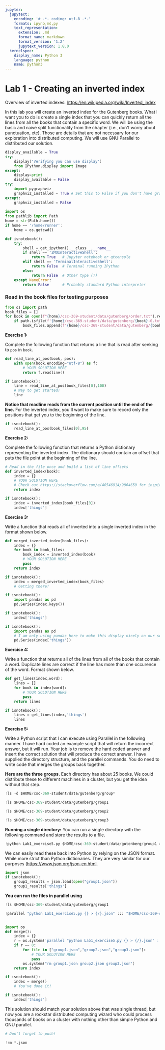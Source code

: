```yaml
---
jupyter:
  jupytext:
    encoding: '# -*- coding: utf-8 -*-'
    formats: ipynb,md,py
    text_representation:
      extension: .md
      format_name: markdown
      format_version: '1.2'
      jupytext_version: 1.8.0
  kernelspec:
    display_name: Python 3
    language: python
    name: python3
---
```


<!-- #region slideshow={"slide_type": "slide"} -->
# Lab 1 - Creating an inverted index

Overview of inverted indexes: <a href="https://en.wikipedia.org/wiki/Inverted_index">https://en.wikipedia.org/wiki/Inverted_index</a>

In this lab you will create an inverted index for the Gutenberg books. What I want you to do is create a single index that you can quickly return all the lines from all the books that contain a specific word. We will be using the basic and naive split functionality from the chapter (i.e., don't worry about punctuation, etc). Those are details that are not necessary for our exploration into distributed computing. We will use GNU Parallel to distributed our solution.
<!-- #endregion -->

```python slideshow={"slide_type": "skip"}
display_available = True
try:
    display('Verifying you can use display')
    from IPython.display import Image
except:
    display=print
    display_available = False
try:
    import pygraphviz
    graphviz_installed = True # Set this to False if you don't have graphviz
except:
    graphviz_installed = False
    
import os
from pathlib import Path
home = str(Path.home())
if home == '/home/runner':
    home = os.getcwd()

def isnotebook():
    try:
        shell = get_ipython().__class__.__name__
        if shell == 'ZMQInteractiveShell':
            return True   # Jupyter notebook or qtconsole
        elif shell == 'TerminalInteractiveShell':
            return False  # Terminal running IPython
        else:
            return False  # Other type (?)
    except NameError:
        return False      # Probably standard Python interpreter
```

<!-- #region slideshow={"slide_type": "subslide"} -->
### Read in the book files for testing purposes
<!-- #endregion -->

```python slideshow={"slide_type": "subslide"}
from os import path
book_files = []
for book in open(f"{home}/csc-369-student/data/gutenberg/order.txt").read().split("\n"):
    if path.isfile(f'{home}/csc-369-student/data/gutenberg/{book}-0.txt'):
        book_files.append(f'{home}/csc-369-student/data/gutenberg/{book}-0.txt')
```

<!-- #region slideshow={"slide_type": "subslide"} -->
**Exercise 1:**

Complete the following function that returns a line that is read after seeking to ``pos`` in ``book``.
<!-- #endregion -->

```python slideshow={"slide_type": "subslide"}
def read_line_at_pos(book, pos):
    with open(book,encoding="utf-8") as f:
        # YOUR SOLUTION HERE
        return f.readline()
```

```python slideshow={"slide_type": "subslide"}
if isnotebook():
    line = read_line_at_pos(book_files[0],100)
    # Way to get started!
    line
```

<!-- #region slideshow={"slide_type": "subslide"} -->
**Notice that readline reads from the current position until the end of the line.** For the inverted index, you'll want to make sure to record only the positions that get you to the beginning of the line.
<!-- #endregion -->

```python slideshow={"slide_type": "subslide"}
if isnotebook():
    read_line_at_pos(book_files[0],95)
```

<!-- #region slideshow={"slide_type": "subslide"} -->
**Exercise 2:**

Complete the following function that returns a Python dictionary representing the inverted index. The dictionary should contain an offset that puts the file point at the beginning of the line. 
<!-- #endregion -->

```python
# Read in the file once and build a list of line offsets
def inverted_index(book):
    index = {}
    # YOUR SOLUTION HERE
    # Check out https://stackoverflow.com/a/40546814/9864659 for inspiration using seek and tell
    return index
```

```python slideshow={"slide_type": "subslide"}
if isnotebook():
    index = inverted_index(book_files[0])
    index['things']
```

<!-- #region slideshow={"slide_type": "subslide"} -->
**Exercise 3:**

Write a function that reads all of inverted into a single inverted index in the format shown below.
<!-- #endregion -->

```python slideshow={"slide_type": "subslide"}
def merged_inverted_index(book_files):
    index = {}
    for book in book_files:
        book_index = inverted_index(book)
        # YOUR SOLUTION HERE
        pass
    return index
```

```python slideshow={"slide_type": "subslide"}
if isnotebook():
    index = merged_inverted_index(book_files)
    # Getting there!
```

```python
if isnotebook():
    import pandas as pd
    pd.Series(index.keys())
```

```python
if isnotebook():
    index['things']
```

```python slideshow={"slide_type": "subslide"}
if isnotebook():
    import pandas as pd
    # I am only using pandas here to make this display nicely on our screens
    pd.Series(index['things'])
```

<!-- #region slideshow={"slide_type": "subslide"} -->
**Exercise 4:**

Write a function that returns all of the lines from all of the books that contain a word. Duplicate lines are correct if the line has more than one occurence of the word. Format shown below.
<!-- #endregion -->

```python
def get_lines(index,word):
    lines = []
    for book in index[word]:
        # YOUR SOLUTION HERE
        pass
    return lines
```

```python
if isnotebook():
    lines = get_lines(index,'things')
    lines
```

<!-- #region slideshow={"slide_type": "subslide"} -->
**Exercise 5:**

Write a Python script that I can execute using Parallel in the following manner. I have hard coded an example script that will return the incorrect answer, but it will run. Your job is to remove the hard coded answer and insert the correct solution that will produce the correct answer. I have supplied the directory structure, and the parallel commands. You do need to write code that merges the groups back together.
<!-- #endregion -->

**Here are the three groups.** Each directory has about 25 books. We could distribute these to different machines in a cluster, but you get the idea without that step.

```python
!ls -d $HOME/csc-369-student/data/gutenberg/group*
```

```python
!ls $HOME/csc-369-student/data/gutenberg/group1
```

```python
!ls $HOME/csc-369-student/data/gutenberg/group2
```

```python
!ls $HOME/csc-369-student/data/gutenberg/group3
```

**Running a single directory:** You can run a single directory with the following command and store the results to a file.

```python slideshow={"slide_type": "subslide"}
!python Lab1_exercise5.py $HOME/csc-369-student/data/gutenberg/group1 > group1.json
```

We can easily read these back into Python by relying on the JSON format. While more strict than Python dictionaries. They are very similar for our purposes (<a href="https://www.json.org/json-en.html">https://www.json.org/json-en.html</a>. 

```python
import json
if isnotebook():
    group1_results = json.load(open("group1.json"))
    group1_results['things']
```

**You can run the files in parallel using**

```python
!ls $HOME/csc-369-student/data/gutenberg/group1
```

```python
!parallel "python Lab1_exercise5.py {} > {/}.json" ::: "$HOME/csc-369-student/data/gutenberg/group1" "$HOME/csc-369-student/data/gutenberg/group2" "$HOME/csc-369-student/data/gutenberg/group3"
            
```

```python slideshow={"slide_type": "subslide"}
import os
def merge():
    index = {}
    r = os.system('parallel "python Lab1_exercise5.py {} > {/}.json" ::: "$HOME/csc-369-student/data/gutenberg/group1" "$HOME/csc-369-student/data/gutenberg/group2" "$HOME/csc-369-student/data/gutenberg/group3"')
    if r == 0:
        for file in ["group1.json","group2.json","group3.json"]:
            # YOUR SOLUTION HERE
            pass
        os.system("rm group1.json group2.json group3.json")
    return index
```

```python
if isnotebook():
    index = merge()
    # You've done it!
```

```python slideshow={"slide_type": "subslide"}
if isnotebook():
    index['things']
```

This solution should match your solution above that was single thread, but now you are a rockstar distributed computing wizard who could process thousands of books on a cluster with nothing other than simple Python and GNU parallel.

```python slideshow={"slide_type": "skip"}
# Don't forget to push!
```
```python
!rm *.json
```
